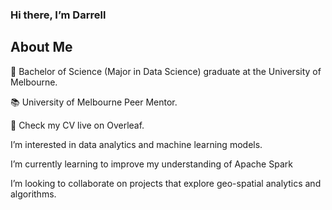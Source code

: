 ### Hi there, I’m Darrell

## About Me
:scroll: Bachelor of Science (Major in Data Science) graduate at the University of Melbourne.

:books: University of Melbourne Peer Mentor.

:bookmark_tabs: Check my CV live on Overleaf.

I’m interested in data analytics and machine learning models.

I’m currently learning to improve my understanding of Apache Spark

I’m looking to collaborate on projects that explore geo-spatial analytics and algorithms.


<!---
djchew/djchew is a ✨ special ✨ repository because its `README.md` (this file) appears on your GitHub profile.
You can click the Preview link to take a look at your changes.
--->
